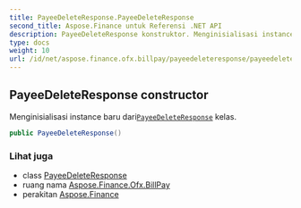 ```yaml
---
title: PayeeDeleteResponse.PayeeDeleteResponse
second_title: Aspose.Finance untuk Referensi .NET API
description: PayeeDeleteResponse konstruktor. Menginisialisasi instance baru dariPayeeDeleteResponse kelas.
type: docs
weight: 10
url: /id/net/aspose.finance.ofx.billpay/payeedeleteresponse/payeedeleteresponse/
---
```

## PayeeDeleteResponse constructor

Menginisialisasi instance baru dari[`PayeeDeleteResponse`](../) kelas.

```csharp
public PayeeDeleteResponse()
```

### Lihat juga

* class [PayeeDeleteResponse](../)
* ruang nama [Aspose.Finance.Ofx.BillPay](../../payeedeleteresponse/)
* perakitan [Aspose.Finance](../../../)



